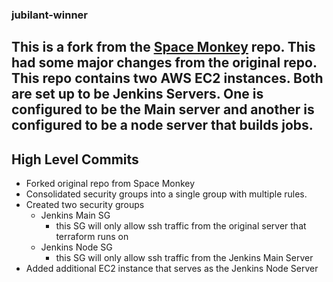 ### jubilant-winner

This is a fork from the [Space Monkey](https://github.com/james-cole2015/space-monkey) repo. This had some major changes from the original repo. This repo contains two AWS EC2 instances. Both are set up to be Jenkins Servers. One is configured to be the Main server and another is configured to be a node server that builds jobs. 
---

## High Level Commits
- Forked original repo from Space Monkey
- Consolidated security groups into a single group with multiple rules. 
- Created two security groups 
  - Jenkins Main SG
    - this SG will only allow ssh traffic from the original server that terraform runs on
  - Jenkins Node SG
    - this SG will only allow ssh traffic from the Jenkins Main Server
- Added additional EC2 instance that serves as the Jenkins Node Server
